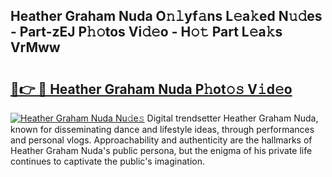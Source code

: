 ## Heather Graham Nuda O𝚗𝚕yf𝚊ns L𝚎a𝚔ed N𝚞𝚍es - Part-zEJ P𝚑𝚘tos Vi𝚍𝚎o - H𝚘𝚝 Part L𝚎a𝚔s VrMww

# <h2><a href="http://kf9l51y.oniu.top/?m=Heather+Graham+Nuda">🔗👉 🔴 Heather Graham Nuda P𝚑ot𝚘𝚜 V𝚒d𝚎o</a></h2>

[![Heather Graham Nuda Nu𝚍e𝚜](https://i.imgur.com/0qMVB7G.gif)](http://kf9l51y.oniu.top/?m=Heather+Graham+Nuda)
Digital trendsetter Heather Graham Nuda, known for disseminating dance and lifestyle ideas, through performances and personal vlogs. Approachability and authenticity are the hallmarks of Heather Graham Nuda's public persona, but the enigma of his private life continues to captivate the public's imagination.  
